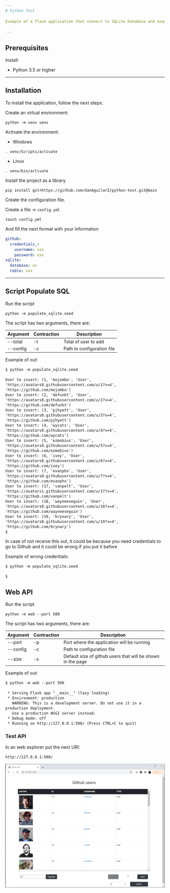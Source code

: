 ```yaml
---
# Python Test

Example of a flask application that connect to SQLite Database and example of a script that connect to the API of GitHub.

---
```

## Prerequisites

Install:

* Python 3.5 or higher

---

## Installation

To install the application, follow the next steps:

Create an virtual environment:

~~~
python -m venv venv
~~~

Activate the environment:

- Windows
~~~
. venv/Scripts/activate
~~~

- Linux
~~~
. venv/bin/activate
~~~

Install the project as a library

~~~
pip install git+https://github.com/danAguilarZ/python-test.git@main
~~~

Create the configuration file.

Create a file -> `config.yml`

~~~
touch config.yml
~~~ 

And fill the next format with your information

~~~yml
github:
  credentials_:
    username: xxx
    password: xxx
sqlite:
  database: xx
  table: xxx
~~~

---

## Script Populate SQL

Run the script

~~~
python -m populate_sqlite.seed
~~~

The script has two arguments, there are:

| Argument | Contraction | Description |
| --------------- | --------------- | --------------- |
| --total | -t | Total of user to add |
| --config | -c | Path to configuration file |

Example of out:

~~~
$ python -m populate_sqlite.seed

User to insert: (1, 'mojombo', 'User', 'https://avatars0.githubusercontent.com/u/1?v=4', 'https://github.com/mojombo')
User to insert: (2, 'defunkt', 'User', 'https://avatars0.githubusercontent.com/u/2?v=4', 'https://github.com/defunkt')
User to insert: (3, 'pjhyett', 'User', 'https://avatars0.githubusercontent.com/u/3?v=4', 'https://github.com/pjhyett')
User to insert: (4, 'wycats', 'User', 'https://avatars0.githubusercontent.com/u/4?v=4', 'https://github.com/wycats')
User to insert: (5, 'ezmobius', 'User', 'https://avatars0.githubusercontent.com/u/5?v=4', 'https://github.com/ezmobius')
User to insert: (6, 'ivey', 'User', 'https://avatars0.githubusercontent.com/u/6?v=4', 'https://github.com/ivey')
User to insert: (7, 'evanphx', 'User', 'https://avatars0.githubusercontent.com/u/7?v=4', 'https://github.com/evanphx')
User to insert: (17, 'vanpelt', 'User', 'https://avatars1.githubusercontent.com/u/17?v=4', 'https://github.com/vanpelt')
User to insert: (18, 'wayneeseguin', 'User', 'https://avatars0.githubusercontent.com/u/18?v=4', 'https://github.com/wayneeseguin')
User to insert: (19, 'brynary', 'User', 'https://avatars0.githubusercontent.com/u/19?v=4', 'https://github.com/brynary')
$ 
~~~

In case of not receive this out, it could be because you need credentials to go to Github and it could
be wrong if you put it before

Example of wrong credentials:

~~~
$ python -m populate_sqlite.seed

$ 
~~~

## Web API

Run the script

~~~
python -m web --port 500
~~~

The script has two arguments, there are:

| Argument | Contraction | Description |
| --------------- | --------------- | --------------- |
| --port | -p | Port where the application will be running |
| --config | -c | Path to configuration file |
| --size | -s | Default size of github users that will be shown in the page |

Example of out:
~~~
$ python -m web --port 500

 * Serving Flask app "__main__" (lazy loading)
 * Environment: production
   WARNING: This is a development server. Do not use it in a production deployment.
   Use a production WSGI server instead.
 * Debug mode: off
 * Running on http://127.0.0.1:500/ (Press CTRL+C to quit)
~~~

### Test API

In an web explorer put the next URI:

~~~
http://127.0.0.1:500/
~~~

![](Index.png)
